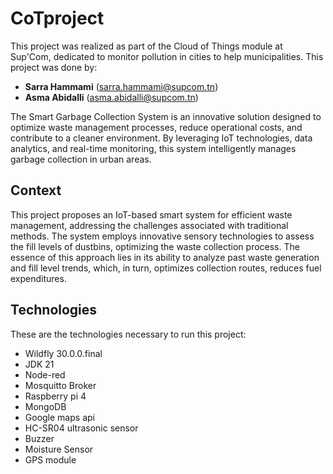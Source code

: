 # CoTproject

This project was realized as part of the Cloud of Things module at Sup'Com, dedicated to monitor pollution in cities to help municipalities.
This project was done by:
- **Sarra Hammami** (sarra.hammami@supcom.tn)
- **Asma Abidalli** (asma.abidalli@supcom.tn)

The Smart Garbage Collection System is an innovative solution designed to optimize waste management processes, reduce operational costs, and contribute to a cleaner environment. By leveraging IoT technologies, data analytics, and real-time monitoring, this system intelligently manages garbage collection in urban areas.

## Context

This project proposes an IoT-based smart system for efficient waste management, addressing the challenges associated with traditional methods. The system employs innovative sensory technologies to assess the fill levels of dustbins, optimizing the waste collection process. The essence of this approach lies in its ability to analyze past waste generation and fill level trends, which, in turn, optimizes collection routes, reduces fuel expenditures.

## Technologies

These are the technologies necessary to run this project:

- Wildfly 30.0.0.final
- JDK 21
- Node-red
- Mosquitto Broker
- Raspberry pi 4
- MongoDB
- Google maps api
- HC-SR04 ultrasonic sensor
- Buzzer
- Moisture Sensor
- GPS module
